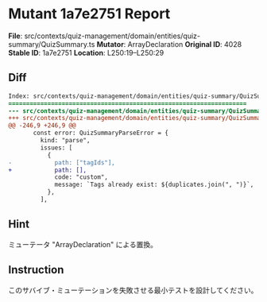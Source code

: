 # Mutant 1a7e2751 Report

**File**: src/contexts/quiz-management/domain/entities/quiz-summary/QuizSummary.ts
**Mutator**: ArrayDeclaration
**Original ID**: 4028
**Stable ID**: 1a7e2751
**Location**: L250:19–L250:29

## Diff

```diff
Index: src/contexts/quiz-management/domain/entities/quiz-summary/QuizSummary.ts
===================================================================
--- src/contexts/quiz-management/domain/entities/quiz-summary/QuizSummary.ts	original
+++ src/contexts/quiz-management/domain/entities/quiz-summary/QuizSummary.ts	mutated #4028
@@ -246,9 +246,9 @@
       const error: QuizSummaryParseError = {
         kind: "parse",
         issues: [
           {
-            path: ["tagIds"],
+            path: [],
             code: "custom",
             message: `Tags already exist: ${duplicates.join(", ")}`,
           },
         ],
```

## Hint

ミューテータ "ArrayDeclaration" による置換。

## Instruction

このサバイブ・ミューテーションを失敗させる最小テストを設計してください。
